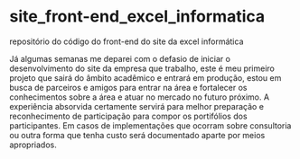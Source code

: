 # site_front-end_excel_informatica
repositório do código do front-end do site da excel informática

Já algumas semanas me deparei com o defasio de iniciar o desenvolvimento do site da empresa que trabalho, este é meu primeiro
projeto que sairá do âmbito acadêmico e entrará em produção, estou em busca de parceiros e amigos para entrar na área e
fortalecer os conhecimentos sobre a área e atuar no mercado no futuro próximo. A experiência absorvida certamente servirá
para melhor preparação e reconhecimento de participação para compor os portifólios dos participantes. Em casos de
implementações que ocorram sobre consultoria ou outra forma que tenha custo será documentado aparte por meios apropriados.
